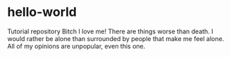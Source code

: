 # hello-world
Tutorial repository
Bitch I love me! 
There are things worse than death.
I would rather be alone than surrounded by people that make me feel alone.
All of my opinions are unpopular, even this one.
